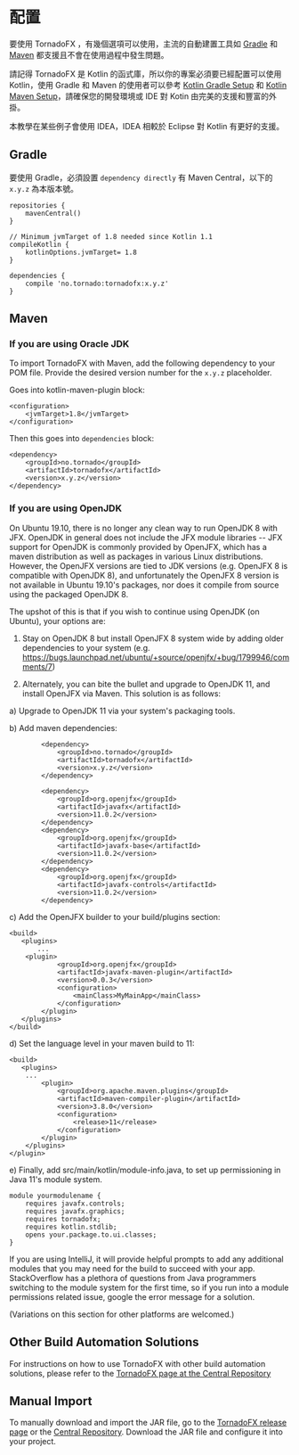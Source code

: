 # 配置

要使用 TornadoFX ，有幾個選項可以使用，主流的自動建置工具如 [Gradle](http://gradle.org/) 和 [Maven](https://maven.apache.org/) 都支援且不會在使用過程中發生問題。

請記得 TornadoFX 是 Kotlin 的函式庫，所以你的專案必須要已經配置可以使用 Kotlin，使用 Gradle 和 Maven 的使用者可以參考 [Kotlin Gradle Setup](https://kotlinlang.org/docs/reference/using-gradle.html) 和 [Kotlin Maven Setup](https://kotlinlang.org/docs/reference/using-maven.html)，請確保您的開發環境或 IDE 對 Kotin 由完美的支援和豐富的外掛。

本教學在某些例子會使用 IDEA，IDEA 相較於 Eclipse 對 Kotlin 有更好的支援。

## Gradle

要使用 Gradle，必須設置 `dependency directly` 有 Maven Central，以下的 `x.y.z` 為本版本號。

```
repositories {
    mavenCentral()
}

// Minimum jvmTarget of 1.8 needed since Kotlin 1.1
compileKotlin {
    kotlinOptions.jvmTarget= 1.8
}

dependencies {
    compile 'no.tornado:tornadofx:x.y.z'
}
```

## Maven

### If you are using Oracle JDK

To import TornadoFX with Maven, add the following dependency to your POM file. Provide the desired version number for the  `x.y.z` placeholder.

Goes into kotlin-maven-plugin block:

```
<configuration>
    <jvmTarget>1.8</jvmTarget>
</configuration>
```

Then this goes into `dependencies` block:

```
<dependency>
    <groupId>no.tornado</groupId>
    <artifactId>tornadofx</artifactId>
    <version>x.y.z</version>
</dependency>
```

### If you are using OpenJDK

On Ubuntu 19.10, there is no longer any clean way to run OpenJDK 8 with JFX. OpenJDK in general does not include the JFX module libraries -- JFX support for OpenJDK is commonly provided by OpenJFX, which has a maven distribution as well as packages in various Linux distributions. However, the OpenJFX versions are tied to JDK versions (e.g. OpenJFX 8 is compatible with OpenJDK 8), and unfortunately the OpenJFX 8 version is not available in Ubuntu 19.10's packages, nor does it compile from source using the packaged OpenJDK 8.

The upshot of this is that if you wish to continue using OpenJDK (on Ubuntu), your options are:

1) Stay on OpenJDK 8 but install OpenJFX 8 system wide by adding older dependencies to your system (e.g. https://bugs.launchpad.net/ubuntu/+source/openjfx/+bug/1799946/comments/7)

2) Alternately, you can bite the bullet and upgrade to OpenJDK 11, and install OpenJFX via Maven. This solution is as follows:

a) Upgrade to OpenJDK 11 via your system's packaging tools.

b) Add maven dependencies:

```
        <dependency>
            <groupId>no.tornado</groupId>
            <artifactId>tornadofx</artifactId>
    	    <version>x.y.z</version>
        </dependency>

        <dependency>
            <groupId>org.openjfx</groupId>
            <artifactId>javafx</artifactId>
            <version>11.0.2</version>
        </dependency>
        <dependency>
            <groupId>org.openjfx</groupId>
            <artifactId>javafx-base</artifactId>
            <version>11.0.2</version>
        </dependency>
        <dependency>
            <groupId>org.openjfx</groupId>
            <artifactId>javafx-controls</artifactId>
            <version>11.0.2</version>
        </dependency>
```

c) Add the OpenJFX builder to your build/plugins section:
```
<build>
   <plugins>
       ...
	<plugin>
            <groupId>org.openjfx</groupId>
            <artifactId>javafx-maven-plugin</artifactId>
            <version>0.0.3</version>
            <configuration>
                <mainClass>MyMainApp</mainClass>
            </configuration>
        </plugin>
   </plugins>
</build>
```

d) Set the language level in your maven build to 11:
```
<build>
   <plugins>
	...
        <plugin>
            <groupId>org.apache.maven.plugins</groupId>
            <artifactId>maven-compiler-plugin</artifactId>
            <version>3.8.0</version>
            <configuration>
                <release>11</release>
            </configuration>
        </plugin>
    </plugins>
</plugin>
```

e) Finally, add src/main/kotlin/module-info.java, to set up permissioning in Java 11's module system.

```
module yourmodulename {
    requires javafx.controls;
    requires javafx.graphics;
    requires tornadofx;
    requires kotlin.stdlib;
    opens your.package.to.ui.classes;
}
```
If you are using IntelliJ, it will provide helpful prompts to add any additional modules that you may need for the build to succeed with your app. StackOverflow has a plethora of questions from Java programmers switching to the module system for the first time, so if you run into a module permissions related issue, google the error message for a solution.

(Variations on this section for other platforms are welcomed.)

## Other Build Automation Solutions

For instructions on how to use TornadoFX with other build automation solutions, please refer to the [TornadoFX page at the Central Repository](https://search.maven.org/artifact/no.tornado/tornadofx/)

## Manual Import

To manually download and import the JAR file, go to the [TornadoFX release page](https://github.com/edvin/tornadofx/releases) or the [Central Repository](https://search.maven.org). Download the JAR file and configure it into your project.
